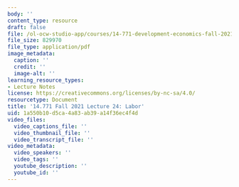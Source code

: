 ```yaml
---
body: ''
content_type: resource
draft: false
file: /ol-ocw-studio-app/courses/14-771-development-economics-fall-2021/mit14_771f21_lec24_labor.pdf
file_size: 829970
file_type: application/pdf
image_metadata:
  caption: ''
  credit: ''
  image-alt: ''
learning_resource_types:
- Lecture Notes
license: https://creativecommons.org/licenses/by-nc-sa/4.0/
resourcetype: Document
title: '14.771 Fall 2021 Lecture 24: Labor'
uid: 1a550b10-d5ca-4a83-ab39-a14f36ec4f4d
video_files:
  video_captions_file: ''
  video_thumbnail_file: ''
  video_transcript_file: ''
video_metadata:
  video_speakers: ''
  video_tags: ''
  youtube_description: ''
  youtube_id: ''
---
```

